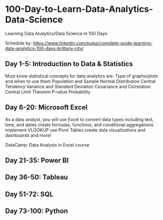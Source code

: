 # 100-Day-to-Learn-Data-Analytics-Data-Science
Learning Data Analytics/Data Science in 100 Days

Schedule by: https://www.linkedin.com/pulse/complete-guide-learning-data-analytics-100-days-brittany-city/

## Day 1-5: Introduction to Data & Statistics
Must know statistical concepts for data analytics are:
Type of graphs/plots and when to use them
Population and Sample
Normal Distribution
Central Tendency
Variance and Standard Deviation
Covariance and Correlation
Central Limit Theorem
P-value
Probability

## Day 6-20: Microsoft Excel
As a data analyst, you will use Excel to
convert data types including text, time, and dates
create formulas, functions, and conditional aggregations
implement VLOOKUP
use Pivot Tables
create data visualizations and dashboards
and more!

DataCamp: Data Analysis in Excel course

## Day 21-35: Power BI

## Day 36-50: Tableau

## Day 51-72: SQL

## Day 73-100: Python
